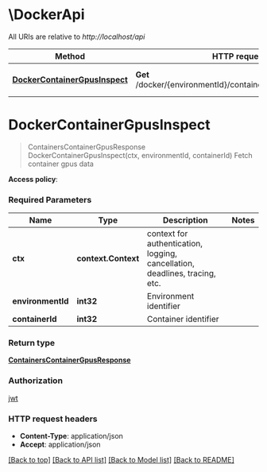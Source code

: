 # \DockerApi

All URIs are relative to *http://localhost/api*

Method | HTTP request | Description
------------- | ------------- | -------------
[**DockerContainerGpusInspect**](DockerApi.md#DockerContainerGpusInspect) | **Get** /docker/{environmentId}/containers/{containerId}/gpus | Fetch container gpus data


# **DockerContainerGpusInspect**
> ContainersContainerGpusResponse DockerContainerGpusInspect(ctx, environmentId, containerId)
Fetch container gpus data

**Access policy**:

### Required Parameters

Name | Type | Description  | Notes
------------- | ------------- | ------------- | -------------
 **ctx** | **context.Context** | context for authentication, logging, cancellation, deadlines, tracing, etc.
  **environmentId** | **int32**| Environment identifier | 
  **containerId** | **int32**| Container identifier | 

### Return type

[**ContainersContainerGpusResponse**](containers.containerGpusResponse.md)

### Authorization

[jwt](../README.md#jwt)

### HTTP request headers

 - **Content-Type**: application/json
 - **Accept**: application/json

[[Back to top]](#) [[Back to API list]](../README.md#documentation-for-api-endpoints) [[Back to Model list]](../README.md#documentation-for-models) [[Back to README]](../README.md)

